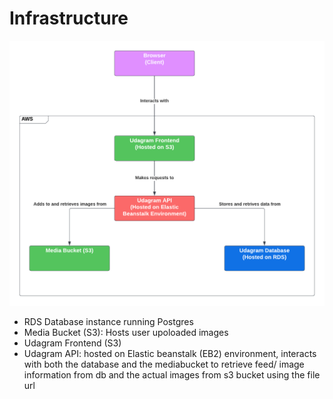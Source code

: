 # Infrastructure
![Architecture Overview](Architecture_Overview.png)

* RDS Database instance running Postgres
* Media Bucket (S3): Hosts user upoloaded images
* Udagram Frontend (S3)
* Udagram API: hosted on Elastic beanstalk (EB2) environment, interacts with both the database and the mediabucket to retrieve feed/ image information from db and the actual images from s3 bucket using the file url
